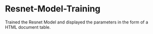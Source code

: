 # Resnet-Model-Training
Trained the Resnet Model and displayed the parameters in the form of a HTML document table.
